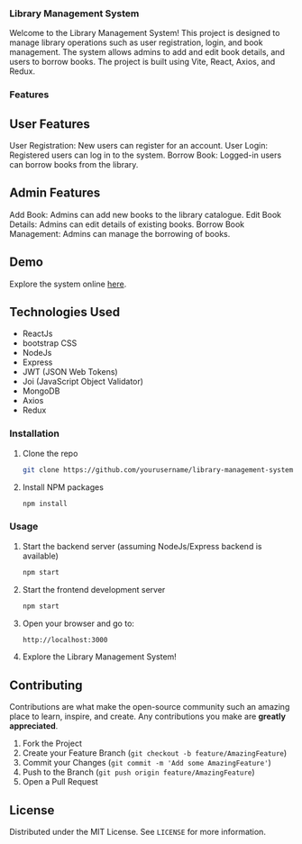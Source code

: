 ### Library Management System

Welcome to the Library Management System! This project is designed to manage library operations such as user registration, login, and book management. The system allows admins to add and edit book details, and users to borrow books. The project is built using Vite, React, Axios, and Redux.

### Features

## User Features

User Registration: New users can register for an account.
User Login: Registered users can log in to the system.
Borrow Book: Logged-in users can borrow books from the library.

## Admin Features

Add Book: Admins can add new books to the library catalogue.
Edit Book Details: Admins can edit details of existing books.
Borrow Book Management: Admins can manage the borrowing of books.

## Demo

Explore the system online [here](https://library-client-xi.vercel.app/).

## Technologies Used

- ReactJs
- bootstrap CSS
- NodeJs
- Express
- JWT (JSON Web Tokens)
- Joi (JavaScript Object Validator)
- MongoDB
- Axios
- Redux


### Installation

1. Clone the repo

   ```sh
   git clone https://github.com/yourusername/library-management-system.git
   ```

2. Install NPM packages

   ```sh
   npm install
   ```

### Usage

1. Start the backend server (assuming NodeJs/Express backend is available)

   ```sh
   npm start
   ```

2. Start the frontend development server

   ```sh
   npm start
   ```

3. Open your browser and go to:

   ```sh
   http://localhost:3000
   ```

4. Explore the Library Management System!

## Contributing

Contributions are what make the open-source community such an amazing place to learn, inspire, and create. Any contributions you make are **greatly appreciated**.

1. Fork the Project
2. Create your Feature Branch (`git checkout -b feature/AmazingFeature`)
3. Commit your Changes (`git commit -m 'Add some AmazingFeature'`)
4. Push to the Branch (`git push origin feature/AmazingFeature`)
5. Open a Pull Request

## License

Distributed under the MIT License. See `LICENSE` for more information.








